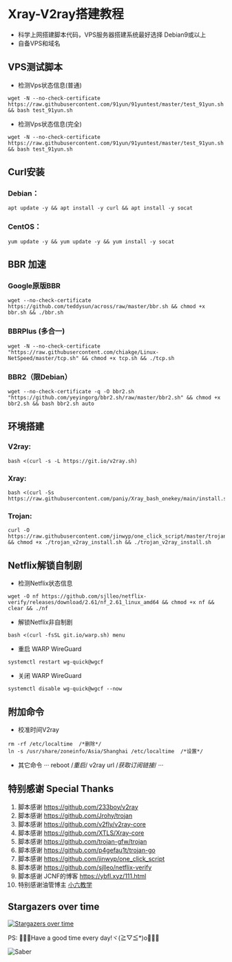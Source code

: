 # Xray-V2ray搭建教程
- 科学上网搭建脚本代码，VPS服务器搭建系统最好选择 Debian9或以上  
- 自备VPS和域名

## VPS测试脚本 
- 检测Vps状态信息(普通)
```
wget -N --no-check-certificate https://raw.githubusercontent.com/91yun/91yuntest/master/test_91yun.sh && bash test_91yun.sh
```

- 检测Vps状态信息(完全)
```
wget -N --no-check-certificate https://raw.githubusercontent.com/91yun/91yuntest/master/test_91yun.sh && bash test_91yun.sh
```

## Curl安装
  ### Debian：
```
apt update -y && apt install -y curl && apt install -y socat
```
  ### CentOS：
```
yum update -y && yum update -y && yum install -y socat
```

## BBR 加速
  ### Google原版BBR
```
wget --no-check-certificate https://github.com/teddysun/across/raw/master/bbr.sh && chmod +x bbr.sh && ./bbr.sh
```

  ### BBRPlus (多合一)
```
wget -N --no-check-certificate "https://raw.githubusercontent.com/chiakge/Linux-NetSpeed/master/tcp.sh" && chmod +x tcp.sh && ./tcp.sh
```

  ### BBR2（限Debian）
```
wget --no-check-certificate -q -O bbr2.sh "https://github.com/yeyingorg/bbr2.sh/raw/master/bbr2.sh" && chmod +x bbr2.sh && bash bbr2.sh auto
```

## 环境搭建
  ### V2ray:
```
bash <(curl -s -L https://git.io/v2ray.sh)
```
  ### Xray:
```
bash <(curl -Ss https://raw.githubusercontent.com/paniy/Xray_bash_onekey/main/install.sh)
```
  ### Trojan:
```
curl -O https://raw.githubusercontent.com/jinwyp/one_click_script/master/trojan_v2ray_install.sh && chmod +x ./trojan_v2ray_install.sh && ./trojan_v2ray_install.sh
```

## Netflix解锁自制剧
- 检测Netflix状态信息
```
wget -O nf https://github.com/sjlleo/netflix-verify/releases/download/2.61/nf_2.61_linux_amd64 && chmod +x nf && clear && ./nf
```

- 解锁Netflix非自制剧
```
bash <(curl -fsSL git.io/warp.sh) menu
```

- 重启 WARP WireGuard
```
systemctl restart wg-quick@wgcf
```

- 关闭 WARP WireGuard
```
systemctl disable wg-quick@wgcf --now
```

## 附加命令
- 校准时间V2ray
```
rm -rf /etc/localtime  /*删除*/
ln -s /usr/share/zoneinfo/Asia/Shanghai /etc/localtime  /*设置*/
```
- 其它命令
···
reboot  /*重启*/
v2ray url  /*获取订阅链接*/
···

## 特别感谢 Special Thanks
1. 脚本感谢 https://github.com/233boy/v2ray 
2. 脚本感谢 https://github.com/Jrohy/trojan 
3. 脚本感谢 https://github.com/v2fly/v2ray-core
4. 脚本感谢 https://github.com/XTLS/Xray-core
5. 脚本感谢 https://github.com/trojan-gfw/trojan
6. 脚本感谢 https://github.com/p4gefau1t/trojan-go
7. 脚本感谢 https://github.com/jinwyp/one_click_script
8. 脚本感谢 https://github.com/sjlleo/netflix-verify
9. 脚本感谢 JCNF的博客 https://ybfl.xyz/111.html
10. 特别感谢油管博主 [小六教学](https://www.youtube.com/channel/UCE8MoWhC8Fp1L9LbZw0I6kQ)


## Stargazers over time
[![Stargazers over time](https://starchart.cc/jinwyp/one_click_script.svg)](https://starchart.cc/jinwyp/one_click_script)



[better-cloudflare-ip]: https://github.com/badafans/better-cloudflare-ip/releases
[CFIP]: https://github.com/BlueSkyXN/CFIP/releases
[CloudflareScanner]: https://github.com/Spedoske/CloudflareScanner/releases/tag/1.1.2
[CloudflareSpeedTest]: https://github.com/XIU2/CloudflareSpeedTest/releases/tag/v1.4.9

PS: 💖💖💖Have a good time every day!ヾ(≧▽≦*)o🎄🎈🎈

![Saber](https://github.com/Felix-zf/Picture-Store/blob/master/img/R1.jpg?raw=true)

